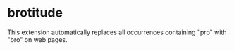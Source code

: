 # brotitude
This extension automatically replaces all occurrences containing "pro" with "bro" on web pages.
